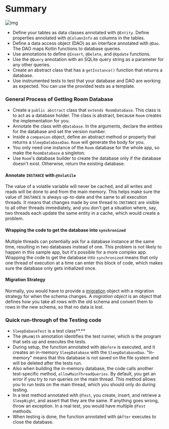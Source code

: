 Summary
==================================

![img](https://codelabs.developers.google.com/codelabs/kotlin-android-training-room-database/img/c4a598be115aa77a.png)

- Define your tables as data classes annotated with `@Entity`. Define properties annotated with `@ColumnInfo` as columns in the tables.
- Define a data access object (DAO) as an interface annotated with `@Dao`. The DAO maps Kotlin functions to database queries.
- Use annotations to define `@Insert`, `@Delete`, and `@Update` functions.
- Use the `@Query` annotation with an SQLite query string as a parameter for any other queries.
- Create an abstract class that has a `getInstance()` function that returns a database.
- Use instrumented tests to test that your database and DAO are working as expected. You can use the provided tests as a template.

### General Process of Getting Room Database

- Create a `public abstract` class that `extends RoomDatabase`. This class is to act as a database holder. The class is abstract, because `Room` creates the implementation for you.
- Annotate the class with `@Database`. In the arguments, declare the entities for the database and set the version number.
- Inside a `companion` object, define an abstract method or property that returns a `SleepDatabaseDao`. `Room` will generate the body for you.
- You only need one instance of the `Room` database for the whole app, so make the `RoomDatabase` a singleton.
- Use `Room`'s database builder to create the database only if the database doesn't exist. Otherwise, return the existing database.

#### Annotate `INSTANCE` with `@Volatile`

The value of a volatile variable will never be cached, and all writes and reads will be done to and from the main memory. This helps make sure the value of `INSTANCE` is always up-to-date and the same to all execution threads. It means that changes made by one thread to `INSTANCE` are visible to all other threads immediately, and you don't get a situation where, say, two threads each update the same entity in a cache, which would create a problem.

#### Wrapping the code to get the database into `synchronized`

Multiple threads can potentially ask for a database instance at the same time, resulting in two databases instead of one. This problem is not likely to happen in this sample app, but it's possible for a more complex app. Wrapping the code to get the database into `synchronized` means that only one thread of execution at a time can enter this block of code, which makes sure the database only gets initialized once.

#### Migration Strategy

Normally, you would have to provide a [migration](https://medium.com/androiddevelopers/understanding-migrations-with-room-f01e04b07929) object with a migration strategy for when the schema changes. A *migration object* is an object that defines how you take all rows with the old schema and convert them to rows in the new schema, so that no data is lost.

### Quick run-through of the Testing code

- `SleepDabaseTest` is a test class**.**
- The `@RunWith` annotation identifies the test runner, which is the program that sets up and executes the tests.
- During setup, the function annotated with `@Before` is executed, and it creates an in-memory `SleepDatabase` with the `SleepDatabaseDao`. "In-memory" means that this database is not saved on the file system and will be deleted after the tests run.
- Also when building the in-memory database, the code calls another test-specific method, `allowMainThreadQueries`. By default, you get an error if you try to run queries on the main thread. This method allows you to run tests on the main thread, which you should only do during testing.
- In a test method annotated with `@Test`, you create, insert, and retrieve a `SleepNight`, and assert that they are the same. If anything goes wrong, throw an exception. In a real test, you would have multiple `@Test` methods.
- When testing is done, the function annotated with `@After` executes to close the database.